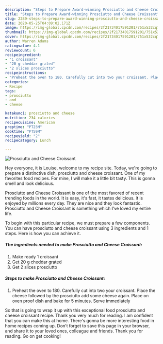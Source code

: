 ```yaml
---
description: "Steps to Prepare Award-winning Prosciutto and Cheese Croissant"
title: "Steps to Prepare Award-winning Prosciutto and Cheese Croissant"
slug: 2289-steps-to-prepare-award-winning-prosciutto-and-cheese-croissant
date: 2020-05-25T04:09:02.171Z
image: https://img-global.cpcdn.com/recipes/2f21734017591201/751x532cq70/prosciutto-and-cheese-croissant-recipe-main-photo.jpg
thumbnail: https://img-global.cpcdn.com/recipes/2f21734017591201/751x532cq70/prosciutto-and-cheese-croissant-recipe-main-photo.jpg
cover: https://img-global.cpcdn.com/recipes/2f21734017591201/751x532cq70/prosciutto-and-cheese-croissant-recipe-main-photo.jpg
author: Warren Adams
ratingvalue: 4.1
reviewcount: 6
recipeingredient:
- "1 croissant"
- "20 g cheddar grated"
- "2 slices prosciutto"
recipeinstructions:
- "Preheat the oven to 180. Carefully cut into two your croissant. Place the cheese followed by the prosciutto add some cheese again. Place on oven proof dish and bake for 5 minutes. Serve immediately"
categories:
- Recipe
tags:
- prosciutto
- and
- cheese

katakunci: prosciutto and cheese 
nutrition: 234 calories
recipecuisine: American
preptime: "PT23M"
cooktime: "PT59M"
recipeyield: "2"
recipecategory: Lunch

---
```



![Prosciutto and Cheese Croissant](https://img-global.cpcdn.com/recipes/2f21734017591201/751x532cq70/prosciutto-and-cheese-croissant-recipe-main-photo.jpg)

Hey everyone, it is Louise, welcome to my recipe site. Today, we're going to prepare a distinctive dish, prosciutto and cheese croissant. One of my favorites food recipes. For mine, I will make it a little bit tasty. This is gonna smell and look delicious.

Prosciutto and Cheese Croissant is one of the most favored of recent trending foods in the world. It is easy, it's fast, it tastes delicious. It is enjoyed by millions every day. They are nice and they look fantastic. Prosciutto and Cheese Croissant is something which I've loved my entire life.




To begin with this particular recipe, we must prepare a few components. You can have prosciutto and cheese croissant using 3 ingredients and 1 steps. Here is how you can achieve it.

<!--inarticleads1-->

##### The ingredients needed to make Prosciutto and Cheese Croissant:

1. Make ready 1 croissant
1. Get 20 g cheddar grated
1. Get 2 slices prosciutto




<!--inarticleads2-->

##### Steps to make Prosciutto and Cheese Croissant:

1. Preheat the oven to 180. Carefully cut into two your croissant. Place the cheese followed by the prosciutto add some cheese again. Place on oven proof dish and bake for 5 minutes. Serve immediately




So that is going to wrap it up with this exceptional food prosciutto and cheese croissant recipe. Thank you very much for reading. I am confident that you can make this at home. There's gonna be more interesting food in home recipes coming up. Don't forget to save this page in your browser, and share it to your loved ones, colleague and friends. Thank you for reading. Go on get cooking!
